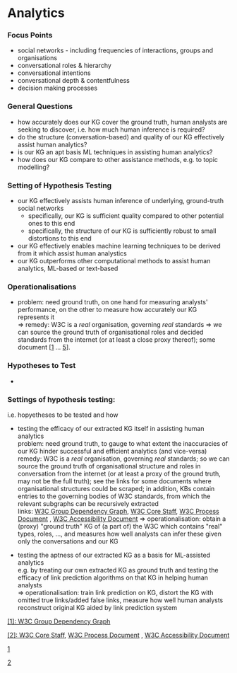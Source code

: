 # Analytics

### Focus Points

* social networks - including frequencies of interactions, groups and organisations
* conversational roles & hierarchy
* conversational intentions
* conversational depth & contentfulness
* decision making processes

### General Questions

* how accurately does our KG cover the ground truth, human analysts are seeking to discover, i.e. how much human inference is required?
* do the structure (conversation-based) and quality of our KG effectively assist human analytics?
* is our KG an apt basis ML techniques in assisting human analytics?
* how does our KG compare to other assistance methods, e.g. to topic modelling?


### Setting of Hypothesis Testing

* our KG effectively assists human inference of underlying, ground-truth social networks
  - specifically, our KG is sufficient quality compared to other potential ones to this end
  - specifically, the structure of our KG is sufficiently robust to small distortions to this end
* our KG effectively enables machine learning techniques to be derived from it which assist human analystics
* our KG outperforms other computational methods to assist human analytics, ML-based or text-based

### Operationalisations

* problem: need ground truth, on one hand for measuring analysts' performance, on the other to measure how accurately our KG represents it <br>
  => remedy: W3C is a _real_ organisation, governing _real_ standards => we can source the ground truth of organisational roles and decided standards from the internet (or at least a close proxy thereof); some document [[1](#1) ... [5](5)].




### Hypotheses to Test

* 

### Settings of hypothesis testing:
i.e. hopyetheses to be tested and how

* testing the efficacy of our extracted KG itself in assisting human analytics <br>
  problem: need ground truth, to gauge to what extent the inaccuracies of our KG hinder successful and efficient analytics (and vice-versa) <br>
  remedy: W3C is a _real_ organisation, governing _real_ standards; so we can source the ground truth of organisational structure and roles in conversation from the internet (or at least a proxy of the ground truth, may not be the full truth); see the links for some documents where organisational structures could be scraped; in addition, KBs contain entries to the governing bodies of W3C standards, from which the relevant subgraphs can be recursively extracted <br>
  links: [W3C Group Dependency Graph](https://www.w3.org/2003/02/W3COrg.svgz), [W3C Core Staff](https://www.w3.org/People), [W3C Process Document](https://www.w3.org/2019/Process-20190301/) , [W3C Accessibility Document](https://www.w3.org/TR/2020/WD-accessibility-conformance-challenges-20200619)
  => operationalisation: obtain a (proxy) "ground truth" KG of (a part of) the W3C which contains "real" types, roles, ..., and measures how well analysts can infer these given only the conversations and our KG
  
  
* testing the aptness of our extracted KG as a basis for ML-assisted analytics <br>
  e.g. by treating our own extracted KG as ground truth and testing the efficacy of link prediction algorithms on that KG in helping human analysts <br>
 => operationalisation: train link prediction on KG, distort the KG with omitted true links/added false links, measure how well human analysts reconstruct original KG aided by link prediction system <br>
 
 
 <a id="1">[[1]: W3C Group Dependency Graph](https://www.w3.org/2003/02/W3COrg.svgz)</a>
 
 [[2]: W3C Core Staff](https://www.w3.org/People), [W3C Process Document](https://www.w3.org/2019/Process-20190301/) , [W3C Accessibility Document](https://www.w3.org/TR/2020/WD-accessibility-conformance-challenges-20200619)
  

 
 [1](google.com)
 
 [2](faceboo.com)
